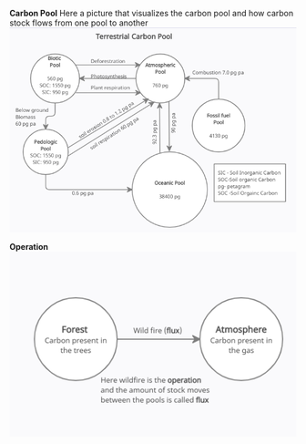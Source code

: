 **Carbon Pool**
Here a picture that visualizes the carbon pool and how carbon stock flows from one pool to another
![Carbon Pool image](images/carbon_pool.PNG)

**Operation**
![Operation image](images/operation_pic.png)

